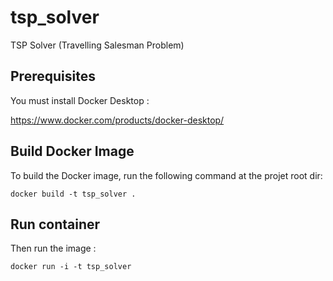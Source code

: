 # tsp_solver
TSP Solver (Travelling Salesman Problem)

## Prerequisites
You must install Docker Desktop :

https://www.docker.com/products/docker-desktop/

## Build Docker Image

To build the Docker image, run the following command at the projet root dir:

``docker build -t tsp_solver .``

## Run container

Then run the image :

``docker run -i -t tsp_solver``
